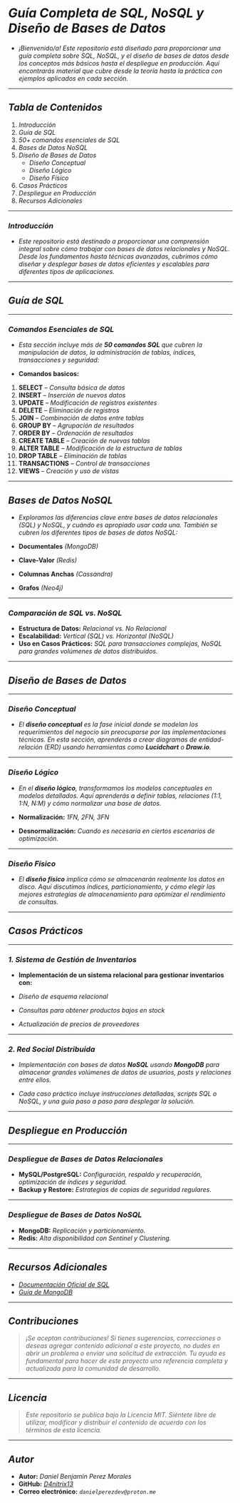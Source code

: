 <!-- Autor: Daniel Benjamin Perez Morales -->
<!-- GitHub: https://github.com/D4nitrix13 -->
<!-- GitLab: https://gitlab.com/D4nitrix13 -->
<!-- Correo electrónico: danielperezdev@proton.me -->

# ***Guía Completa de SQL, NoSQL y Diseño de Bases de Datos***

- *¡Bienvenido/a! Este repositorio está diseñado para proporcionar una guía completa sobre SQL, NoSQL, y el diseño de bases de datos desde los conceptos más básicos hasta el despliegue en producción. Aquí encontrarás material que cubre desde la teoría hasta la práctica con ejemplos aplicados en cada sección.*

---

## ***Tabla de Contenidos***

1. *Introducción*
2. *Guía de SQL*
3. *50+ comandos esenciales de SQL*
4. *Bases de Datos NoSQL*
5. *Diseño de Bases de Datos*
   - *Diseño Conceptual*
   - *Diseño Lógico*
   - *Diseño Físico*
6. *Casos Prácticos*
7. *Despliegue en Producción*
8. *Recursos Adicionales*

---

### ***Introducción***

- *Este repositorio está destinado a proporcionar una comprensión integral sobre cómo trabajar con bases de datos relacionales y NoSQL. Desde los fundamentos hasta técnicas avanzadas, cubrimos cómo diseñar y desplegar bases de datos eficientes y escalables para diferentes tipos de aplicaciones.*

---

## ***Guía de SQL***

---

### ***Comandos Esenciales de SQL***

- *Esta sección incluye más de **50 comandos SQL** que cubren la manipulación de datos, la administración de tablas, índices, transacciones y seguridad:*

- **Comandos basicos:**

1. **SELECT** *– Consulta básica de datos*
2. **INSERT** *– Inserción de nuevos datos*
3. **UPDATE** *– Modificación de registros existentes*
4. **DELETE** *– Eliminación de registros*
5. **JOIN** *– Combinación de datos entre tablas*
6. **GROUP BY** *– Agrupación de resultados*
7. **ORDER BY** *– Ordenación de resultados*
8. **CREATE TABLE** *– Creación de nuevas tablas*
9. **ALTER TABLE** *– Modificación de la estructura de tablas*
10. **DROP TABLE** *– Eliminación de tablas*
11. **TRANSACTIONS** *– Control de transacciones*
12. **VIEWS** *– Creación y uso de vistas*

---

## ***Bases de Datos NoSQL***

- *Exploramos las diferencias clave entre bases de datos relacionales (SQL) y NoSQL, y cuándo es apropiado usar cada una. También se cubren los diferentes tipos de bases de datos NoSQL:*

- **Documentales** *(MongoDB)*
- **Clave-Valor** *(Redis)*
- **Columnas Anchas** *(Cassandra)*
- **Grafos** *(Neo4j)*

---

### ***Comparación de SQL vs. NoSQL***

- **Estructura de Datos:** *Relacional vs. No Relacional*
- **Escalabilidad:** *Vertical (SQL) vs. Horizontal (NoSQL)*
- **Uso en Casos Prácticos:** *SQL para transacciones complejas, NoSQL para grandes volúmenes de datos distribuidos.*

---

## ***Diseño de Bases de Datos***

---

### ***Diseño Conceptual***

- *El **diseño conceptual** es la fase inicial donde se modelan los requerimientos del negocio sin preocuparse por las implementaciones técnicas. En esta sección, aprenderás a crear diagramas de entidad-relación (ERD) usando herramientas como **Lucidchart** o **Draw.io**.*

---

### ***Diseño Lógico***

- *En el **diseño lógico**, transformamos los modelos conceptuales en modelos detallados. Aquí aprenderás a definir tablas, relaciones (1:1, 1:N, N:M) y cómo normalizar una base de datos.*

- **Normalización:** *1FN, 2FN, 3FN*
- **Desnormalización:** *Cuando es necesaria en ciertos escenarios de optimización.*

---

### ***Diseño Físico***

- *El **diseño físico** implica cómo se almacenarán realmente los datos en disco. Aquí discutimos índices, particionamiento, y cómo elegir las mejores estrategias de almacenamiento para optimizar el rendimiento de consultas.*

---

## ***Casos Prácticos***

---

### ***1. Sistema de Gestión de Inventarios***

- **Implementación de un sistema relacional para gestionar inventarios con:**

- *Diseño de esquema relacional*
- *Consultas para obtener productos bajos en stock*
- *Actualización de precios de proveedores*

---

### ***2. Red Social Distribuida***

- *Implementación con bases de datos **NoSQL** usando **MongoDB** para almacenar grandes volúmenes de datos de usuarios, posts y relaciones entre ellos.*

- *Cada caso práctico incluye instrucciones detalladas, scripts SQL o NoSQL, y una guía paso a paso para desplegar la solución.*

---

## ***Despliegue en Producción***

---

### ***Despliegue de Bases de Datos Relacionales***

- **MySQL/PostgreSQL:** *Configuración, respaldo y recuperación, optimización de índices y seguridad.*
- **Backup y Restore:** *Estrategias de copias de seguridad regulares.*

---

### ***Despliegue de Bases de Datos NoSQL***

- **MongoDB:** *Replicación y particionamiento.*
- **Redis:** *Alta disponibilidad con Sentinel y Clustering.*

---

## ***Recursos Adicionales***

- *[Documentación Oficial de SQL](https://dev.mysql.com/doc/ "https://dev.mysql.com/doc/")*
- *[Guía de MongoDB](https://docs.mongodb.com/ "https://docs.mongodb.com/")*

---

## ***Contribuciones***

> *¡Se aceptan contribuciones! Si tienes sugerencias, correcciones o deseas agregar contenido adicional a este proyecto, no dudes en abrir un problema o enviar una solicitud de extracción. Tu ayuda es fundamental para hacer de este proyecto una referencia completa y actualizada para la comunidad de desarrollo.*

---

## ***Licencia***

> *Este repositorio se publica bajo la Licencia MIT. Siéntete libre de utilizar, modificar y distribuir el contenido de acuerdo con los términos de esta licencia.*

---

## ***Autor***

- **Autor:** *Daniel Benjamin Perez Morales*
- **GitHub:** *[D4nitrix13](https://github.com/D4nitrix13 "https://github.com/D4nitrix13")*
- **Correo electrónico:** *`danielperezdev@proton.me`*
